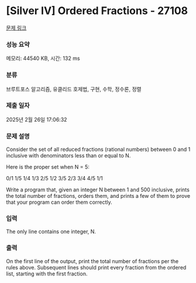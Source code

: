 # [Silver IV] Ordered Fractions - 27108 

[문제 링크](https://www.acmicpc.net/problem/27108) 

### 성능 요약

메모리: 44540 KB, 시간: 132 ms

### 분류

브루트포스 알고리즘, 유클리드 호제법, 구현, 수학, 정수론, 정렬

### 제출 일자

2025년 2월 26일 17:06:32

### 문제 설명

<p>Consider the set of all reduced fractions (rational numbers) between 0 and 1 inclusive with denominators less than or equal to N.</p>

<p>Here is the proper set when N = 5:</p>

<p>0/1 1/5 1/4 1/3 2/5 1/2 3/5 2/3 3/4 4/5 1/1</p>

<p>Write a program that, given an integer N between 1 and 500 inclusive, prints the total number of fractions, orders them, and prints a few of them to prove that your program can order them correctly.</p>

### 입력 

 <p>The only line contains one integer, N.</p>

### 출력 

 <p>On the first line of the output, print the total number of fractions per the rules above. Subsequent lines should print every fraction from the ordered list, starting with the first fraction.</p>

